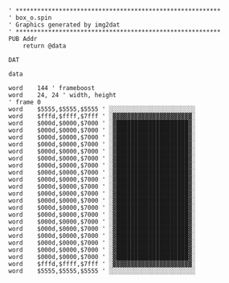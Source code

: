 
    ' *********************************************************
    ' box_o.spin
    ' Graphics generated by img2dat
    ' *********************************************************
    PUB Addr
        return @data

    DAT

    data

    word    144 ' frameboost
    word    24, 24 ' width, height
    ' frame 0
    word    $5555,$5555,$5555 ' ░░░░░░░░░░░░░░░░░░░░░░░░
    word    $fffd,$ffff,$7fff ' ░▓▓▓▓▓▓▓▓▓▓▓▓▓▓▓▓▓▓▓▓▓▓░
    word    $000d,$0000,$7000 ' ░▓████████████████████▓░
    word    $000d,$0000,$7000 ' ░▓████████████████████▓░
    word    $000d,$0000,$7000 ' ░▓████████████████████▓░
    word    $000d,$0000,$7000 ' ░▓████████████████████▓░
    word    $000d,$0000,$7000 ' ░▓████████████████████▓░
    word    $000d,$0000,$7000 ' ░▓████████████████████▓░
    word    $000d,$0000,$7000 ' ░▓████████████████████▓░
    word    $000d,$0000,$7000 ' ░▓████████████████████▓░
    word    $000d,$0000,$7000 ' ░▓████████████████████▓░
    word    $000d,$0000,$7000 ' ░▓████████████████████▓░
    word    $000d,$0000,$7000 ' ░▓████████████████████▓░
    word    $000d,$0000,$7000 ' ░▓████████████████████▓░
    word    $000d,$0000,$7000 ' ░▓████████████████████▓░
    word    $000d,$0000,$7000 ' ░▓████████████████████▓░
    word    $000d,$0000,$7000 ' ░▓████████████████████▓░
    word    $000d,$0000,$7000 ' ░▓████████████████████▓░
    word    $000d,$0000,$7000 ' ░▓████████████████████▓░
    word    $000d,$0000,$7000 ' ░▓████████████████████▓░
    word    $000d,$0000,$7000 ' ░▓████████████████████▓░
    word    $000d,$0000,$7000 ' ░▓████████████████████▓░
    word    $fffd,$ffff,$7fff ' ░▓▓▓▓▓▓▓▓▓▓▓▓▓▓▓▓▓▓▓▓▓▓░
    word    $5555,$5555,$5555 ' ░░░░░░░░░░░░░░░░░░░░░░░░

